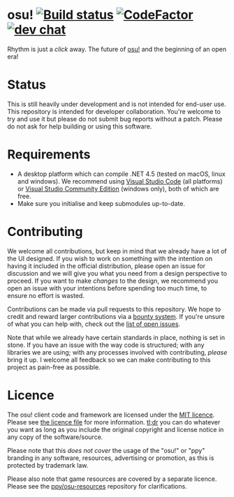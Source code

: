 # osu! [![Build status](https://ci.appveyor.com/api/projects/status/u2p01nx7l6og8buh?svg=true)](https://ci.appveyor.com/project/Shawdooow/Vitaru)  [![CodeFactor](https://www.codefactor.io/repository/github/ppy/osu/badge)](https://www.codefactor.io/repository/github/ppy/osu) [![dev chat](https://discordapp.com/api/guilds/188630481301012481/widget.png?style=shield)](https://discord.gg/ppy)

Rhythm is just a *click* away. The future of [osu!](https://osu.ppy.sh) and the beginning of an open era!

# Status

This is still heavily under development and is not intended for end-user use. This repository is intended for developer collaboration. You're welcome to try and use it but please do not submit bug reports without a patch. Please do not ask for help building or using this software.

# Requirements

- A desktop platform which can compile .NET 4.5 (tested on macOS, linux and windows). We recommend using [Visual Studio Code](https://code.visualstudio.com/) (all platforms) or [Visual Studio Community Edition](https://www.visualstudio.com/) (windows only), both of which are free.
- Make sure you initialise and keep submodules up-to-date.

# Contributing

We welcome all contributions, but keep in mind that we already have a lot of the UI designed. If you wish to work on something with the intention on having it included in the official distribution, please open an issue for discussion and we will give you what you need from a design perspective to proceed. If you want to make *changes* to the design, we recommend you open an issue with your intentions before spending too much time, to ensure no effort is wasted.

Contributions can be made via pull requests to this repository. We hope to credit and reward larger contributions via a [bounty system](https://www.bountysource.com/teams/ppy). If you're unsure of what you can help with, check out the [list of open issues](https://github.com/ppy/osu-framework/issues).

Note that while we already have certain standards in place, nothing is set in stone. If you have an issue with the way code is structured; with any libraries we are using; with any processes involved with contributing, *please* bring it up. I welcome all feedback so we can make contributing to this project as pain-free as possible.

# Licence

The osu! client code and framework are licensed under the [MIT licence](https://opensource.org/licenses/MIT). Please see [the licence file](LICENCE) for more information. [tl;dr](https://tldrlegal.com/license/mit-license) you can do whatever you want as long as you include the original copyright and license notice in any copy of the software/source.

Please note that this *does not cover* the usage of the "osu!" or "ppy" branding in any software, resources, advertising or promotion, as this is protected by trademark law.

Please also note that game resources are covered by a separate licence. Please see the [ppy/osu-resources](https://github.com/ppy/osu-resources) repository for clarifications.
